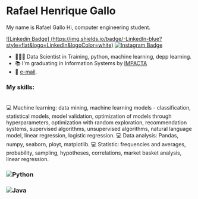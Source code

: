 # Rafael Henrique Gallo

My name is Rafael Gallo Hi, computer engineering student.

[![Linkedin Badge] (https://img.shields.io/badge/-LinkedIn-blue?style=flat&logo=LinkedIn&logoColor=white)](https://www.linkedin.com/in/rafael-gallo-986a73150/)
[![Instagram Badge](https://img.shields.io/badge/-Instagram-C13584?style=flat&logo=Instagram&logoColor=white)](https://www.instagram.com/gallorafael_/)


- 👨🏻‍💻 Data Scientist in Training, python, machine learning, depp learning.
- 📚 I'm graduating in Information Systems by [IMPACTA](https://www.https://www.impacta.edu.br/.com.br/)<br>
- 📩 [e-mail](mailto:rafaelhenriquegallo@gmail.com).


### My skills: <br/> <br/> 

💻 Machine learning: data mining, machine learning models - classification, statistical models, model validation, optimization of models through hyperparameters, optimization with random exploration, recommendation systems, supervised algorithms, unsupervised algorithms, natural language model, linear regression, logistic regression.
💻 Data analysis: Pandas, numpy, seaborn, ployt, matplotlib.
💻 Statistic: frequencies and averages, probability, sampling, hypotheses, correlations, market basket analysis, linear regression.


### ![Python](https://img.shields.io/badge/-Python-0077B5?style=flat&logoColor=white&logo=python) 
### ![Java](https://img.shields.io/badge/-Java-ff961f?style=flat&logoColor=white&logo=java)
